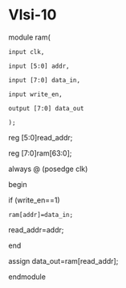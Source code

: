 # Vlsi-10
module ram(

    input clk,

    input [5:0] addr,

    input [7:0] data_in,

    input write_en,

    output [7:0] data_out

    );

reg [5:0]read_addr;

reg [7:0]ram[63:0];



always @ (posedge clk)

begin

if (write_en==1)

	ram[addr]=data_in;

read_addr=addr;

end



assign data_out=ram[read_addr];	



endmodule

